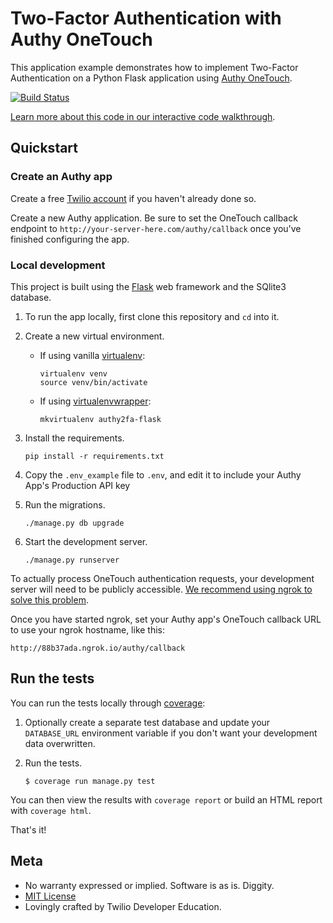 # Two-Factor Authentication with Authy OneTouch

This application example demonstrates how to implement Two-Factor Authentication on a Python Flask application using [Authy OneTouch](https://www.twilio.com/authy).

[![Build Status](https://travis-ci.org/TwilioDevEd/authy2fa-flask.svg?branch=master)](https://travis-ci.org/TwilioDevEd/authy2fa-flask)


[Learn more about this code in our interactive code walkthrough](https://www.twilio.com/docs/howto/walkthrough/two-factor-authentication/python/flask).

## Quickstart

### Create an Authy app

Create a free [Twilio account](https://www.twilio.com/console/authy) if you haven't
already done so.

Create a new Authy application. Be sure to set the OneTouch callback
endpoint to `http://your-server-here.com/authy/callback` once you've finished
configuring the app.

### Local development

This project is built using the [Flask](http://flask.pocoo.org/) web framework
and the SQlite3 database.

1. To run the app locally, first clone this repository and `cd` into it.

1. Create a new virtual environment.

    - If using vanilla [virtualenv](https://virtualenv.pypa.io/en/latest/):

        ```
        virtualenv venv
        source venv/bin/activate
        ```

    - If using [virtualenvwrapper](https://virtualenvwrapper.readthedocs.org/en/latest/):

        ```
        mkvirtualenv authy2fa-flask
        ```

1. Install the requirements.

    ```
    pip install -r requirements.txt
    ```

1. Copy the `.env_example` file to `.env`, and edit it to include your Authy App's Production API key

1. Run the migrations.

    ```
    ./manage.py db upgrade
    ```

1. Start the development server.

    ```
    ./manage.py runserver
    ```

To actually process OneTouch authentication requests, your development server will need to be publicly accessible. [We recommend using ngrok to solve this problem](https://www.twilio.com/blog/2015/09/6-awesome-reasons-to-use-ngrok-when-testing-webhooks.html).

Once you have started ngrok, set your Authy app's OneTouch callback URL to use your ngrok hostname, like this:

```
http://88b37ada.ngrok.io/authy/callback
```

## Run the tests

You can run the tests locally through [coverage](http://coverage.readthedocs.org/):

1. Optionally create a separate test database and update your `DATABASE_URL` environment variable if you don't want your development data overwritten.

1. Run the tests.

    ```
    $ coverage run manage.py test
    ```

You can then view the results with `coverage report` or build an HTML report with `coverage html`.

That's it!

## Meta

* No warranty expressed or implied. Software is as is. Diggity.
* [MIT License](http://www.opensource.org/licenses/mit-license.html)
* Lovingly crafted by Twilio Developer Education.
